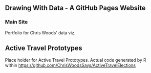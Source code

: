 ## Drawing With Data - A GitHub Pages Website

### Main Site

Portfolio for Chris Woods' data viz.

## Active Travel Prototypes
Place holder for Active Travel Prototypes.  Actual code generated by R within https://github.com/ChrisWoodsSays/ActiveTravelElections
